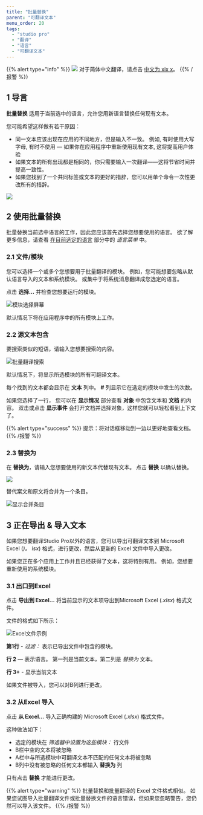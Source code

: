 ```yaml
---
title: "批量替换"
parent: "可翻译文本"
menu_order: 20
tags:
  - "studio pro"
  - "翻译"
  - "语言"
  - "可翻译文本"
---
```


{{% alert type="info" %}}
<img src="attachments/chinese-translation/china.png" style="display: inline-block; margin: 0" /> 对于简体中文翻译，请点击 [中文为 xix x](https://cdn.mendix.tencent-cloud.com/documentation/refguide8/batch-replace.pdf)。
{{% /报警 %}}

## 1 导言

**批量替换** 适用于当前选中的语言，允许您用新语言替换任何现有文本。

您可能希望这样做有若干原因：

* 同一文本应该出现在应用的不同地方，但是输入不一致。 例如, 有时使用大写字母, 有时不使用 — 如果你在应用程序中重新使用现有文本, 这将提高用户体验
* 如果文本的所有出现都是相同的，你只需要输入一次翻译——这将节省时间并提高一致性。
* 如果您找到了一个共同标签或文本的更好的措辞，您可以用单个命令一次性更改所有的措辞。

![](attachments/language/batch-replace.png)

## 2 使用批量替换

批量替换当前选中语言的工作，因此您应该首先选择您想要使用的语言。 欲了解更多信息，请查看 [在目前选定的语言](translatable-texts#selected-language) 部分中的 *语言菜单* 中。

### 2.1 文件/模块

您可以选择一个或多个您想要用于批量翻译的模块。 例如，您可能想要忽略从默认语言导入的文本和系统模块。 或集中于将系统消息翻译成您选定的语言。

点击 **选择…** 并检查您想要运行的模块。

![模块选择屏幕](attachments/language/batch-replace-modules.png)

默认情况下将在应用程序中的所有模块上工作。

### 2.2 源文本包含

要搜索类似的短语，请输入您想要搜索的内容。

![批量翻译搜索](attachments/language/batch-replace-search.png)

默认情况下，将显示所选模块的所有可翻译文本。

每个找到的文本都会显示在 **文本** 列中。 **#** 列显示它在选定的模块中发生的次数。

如果您选择了一行， 您可以在 **显示情况** 部分查看 **对象** 中包含文本和 **文档** 的内容。 双击或点击 **显示事件** 会打开文档并选择对象，这样您就可以轻松看到上下文了。

{{% alert type="success" %}}
提示：将对话框移动到一边以更好地查看文档。
{{% /报警 %}}

### 2.3 替换为

在 **替换为**，请输入您想要使用的新文本代替现有文本。 点击 **替换** 以确认替换。

![](attachments/language/batch-replace-replace.png)

替代案文和原文将合并为一个条目。

![显示合并条目](attachments/language/batch-replace-replaced.png)

## 3 正在导出 & 导入文本

如果您想要翻译Studio Pro以外的语言，您可以导出可翻译文本到 Microsoft Excel (*)。 lsx*) 格式，进行更改，然后从更新的 Excel 文件中导入更改。

如果您正在多个应用上工作并且已经获得了文本，这将特别有用。 例如，您想要重新使用的系统模块。

### 3.1 出口到Excel

点击 **导出到 Excel…** 将当前显示的文本项导出到Microsoft Excel (*.xlsx*) 格式文件。

文件的格式如下所示：

![Excel文件示例](attachments/language/batch-replace-excel.png)

**第1行** - *过滤：* 表示已导出文件中包含的模块。

**行 2**  — 表示语言。 第一列是当前文本，第二列是 *替换为* 文本。

**行 3+**  - 显示当前文本

如果文件被导入，您可以对B列进行更改。

### 3.2 从Excel 导入

点击 **从 Excel…** 导入正确构建的 Microsoft Excel (*.xlsx*) 格式文件。

这种做法如下：

* 选定的模块在 *筛选器中设置为这些模块：* 行文件
* B栏中空的文本将被忽略
* A栏中与所选模块中可翻译文本不匹配的任何文本将被忽略
* B列中没有被忽略的任何文本都输入 **替换为** 列

只有点击 **替换** 才能进行更改。

{{% alert type="warning" %}}
批量替换和批量翻译的 Excel 文件格式相似。 如果您试图导入批量翻译文件或批量替换文件的语言错误，但如果您忽略警告，您仍然可以导入该文件。
{{% /报警 %}}
